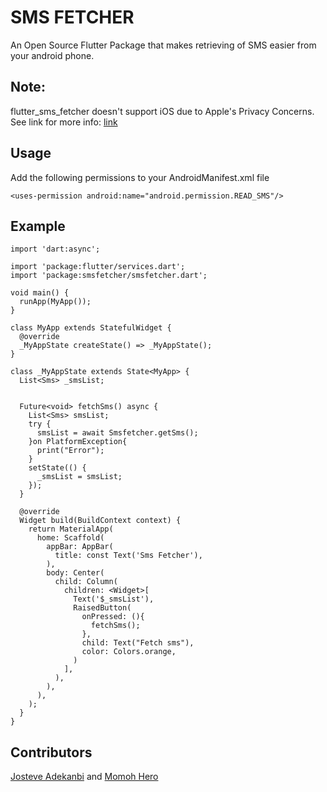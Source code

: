 # SMS FETCHER
An Open Source Flutter Package that makes retrieving of SMS easier from your android phone.

## Note:
flutter_sms_fetcher doesn't support iOS due to Apple's Privacy Concerns. See link for more info:
[link](https://stackoverflow.com/questions/16187841/read-sms-message-in-ios)

## Usage
Add the following permissions to your AndroidManifest.xml file

```<uses-permission android:name="android.permission.READ_SMS"/>```

## Example

```import 'package:flutter/material.dart';
import 'dart:async';

import 'package:flutter/services.dart';
import 'package:smsfetcher/smsfetcher.dart';

void main() {
  runApp(MyApp());
}

class MyApp extends StatefulWidget {
  @override
  _MyAppState createState() => _MyAppState();
}

class _MyAppState extends State<MyApp> {
  List<Sms> _smsList;


  Future<void> fetchSms() async {
    List<Sms> smsList;
    try {
      smsList = await Smsfetcher.getSms();
    }on PlatformException{
      print("Error");
    }
    setState(() {
      _smsList = smsList;
    });
  }

  @override
  Widget build(BuildContext context) {
    return MaterialApp(
      home: Scaffold(
        appBar: AppBar(
          title: const Text('Sms Fetcher'),
        ),
        body: Center(
          child: Column(
            children: <Widget>[
              Text('$_smsList'),
              RaisedButton(
                onPressed: (){
                  fetchSms();
                },
                child: Text("Fetch sms"),
                color: Colors.orange,
              )
            ],
          ),
        ),
      ),
    );
  }
}
```
## Contributors
[Josteve Adekanbi](https://github.com/JosteveGit) and 
[Momoh Hero](https://github.com/mhero007)
